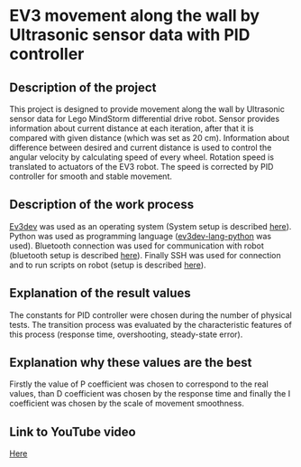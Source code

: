 # EV3 movement along the wall by Ultrasonic sensor data with PID controller

## Description of the project

This project is designed to provide movement along the wall by Ultrasonic sensor data for Lego MindStorm differential drive robot. Sensor provides information about current distance at each iteration, after that it is compared with given distance (which was set as 20 cm). Information about difference between desired and current distance is used to control the angular velocity by calculating speed of every wheel. Rotation speed is translated to actuators of the EV3 robot. The speed is corrected by PID controller for smooth and stable movement.

## Description of the work process

[Ev3dev](http://www.ev3dev.org/) was used as an operating system (System setup is described [here](http://www.ev3dev.org/docs/getting-started/)). Python was used as programming language ([ev3dev-lang-python](https://github.com/ev3dev/ev3dev-lang-python)  was used). Bluetooth connection was used for communication with robot (bluetooth setup is described [here](http://www.ev3dev.org/docs/tutorials/connecting-to-the-internet-via-bluetooth/)). Finally SSH was used for connection and to run scripts on robot (setup is described [here](http://www.ev3dev.org/docs/tutorials/connecting-to-ev3dev-with-ssh/)).

## Explanation of the result values

The constants for PID controller were chosen during the number of physical tests. The transition process was evaluated by the characteristic features of this process (response time, overshooting, steady-state error).

## Explanation why these values are the best

Firstly the value of P coefficient was chosen to correspond to the real values, than D coefficient was chosen by the response time and finally the I coefficient was chosen by the scale of movement smoothness.

## Link to YouTube video

[Here](https://www.youtube.com/watch?v=ip0MgYu2i68)
